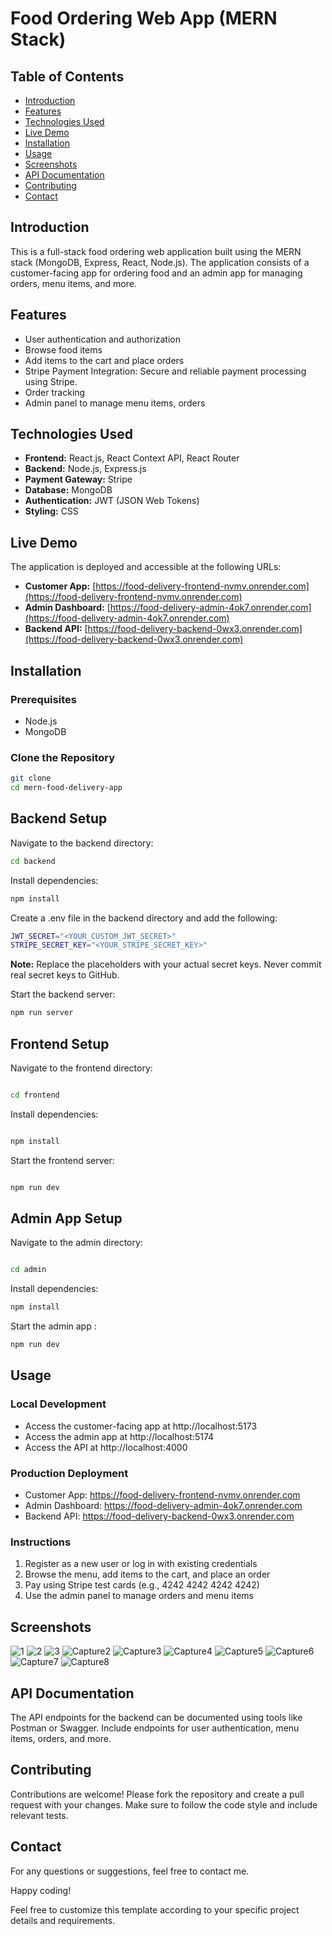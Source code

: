# Food Ordering Web App (MERN Stack)

## Table of Contents
- [Introduction](#introduction)
- [Features](#features)
- [Technologies Used](#technologies-used)
- [Live Demo](#live-demo)
- [Installation](#installation)
- [Usage](#usage)
- [Screenshots](#screenshots)
- [API Documentation](#api-documentation)
- [Contributing](#contributing)
- [Contact](#contact)

## Introduction
This is a full-stack food ordering web application built using the MERN stack (MongoDB, Express, React, Node.js). The application consists of a customer-facing app for ordering food and an admin app for managing orders, menu items, and more.

## Features
- User authentication and authorization
- Browse food items
- Add items to the cart and place orders
- Stripe Payment Integration: Secure and reliable payment processing using Stripe.
- Order tracking
- Admin panel to manage menu items, orders

## Technologies Used
- **Frontend:** React.js, React Context API, React Router
- **Backend:** Node.js, Express.js
- **Payment Gateway:** Stripe
- **Database:** MongoDB
- **Authentication:** JWT (JSON Web Tokens)
- **Styling:** CSS

## Live Demo
The application is deployed and accessible at the following URLs:

- **Customer App:** [https://food-delivery-frontend-nvmv.onrender.com](https://food-delivery-frontend-nvmv.onrender.com)
- **Admin Dashboard:** [https://food-delivery-admin-4ok7.onrender.com](https://food-delivery-admin-4ok7.onrender.com)
- **Backend API:** [https://food-delivery-backend-0wx3.onrender.com](https://food-delivery-backend-0wx3.onrender.com)

## Installation
### Prerequisites
- Node.js
- MongoDB

### Clone the Repository
```sh
git clone 
cd mern-food-delivery-app
```

## Backend Setup
Navigate to the backend directory:

```sh
cd backend

```
Install dependencies:

```sh
npm install
```

Create a .env file in the backend directory and add the following:

```sh
JWT_SECRET="<YOUR_CUSTOM_JWT_SECRET>"
STRIPE_SECRET_KEY="<YOUR_STRIPE_SECRET_KEY>"
```

**Note:** Replace the placeholders with your actual secret keys. Never commit real secret keys to GitHub.

Start the backend server:

```sh
npm run server
```
## Frontend Setup
Navigate to the frontend directory:

```sh

cd frontend
```

Install dependencies:
```sh

npm install
```

Start the frontend server:
```sh

npm run dev
```

## Admin App Setup

Navigate to the admin directory:
```sh

cd admin
```

Install dependencies:

```sh
npm install
```

Start the admin app :
```sh
npm run dev
```

## Usage

### Local Development
- Access the customer-facing app at http://localhost:5173
- Access the admin app at http://localhost:5174
- Access the API at http://localhost:4000

### Production Deployment
- Customer App: https://food-delivery-frontend-nvmv.onrender.com
- Admin Dashboard: https://food-delivery-admin-4ok7.onrender.com
- Backend API: https://food-delivery-backend-0wx3.onrender.com

### Instructions
1. Register as a new user or log in with existing credentials
2. Browse the menu, add items to the cart, and place an order
3. Pay using Stripe test cards (e.g., 4242 4242 4242 4242)
4. Use the admin panel to manage orders and menu items

## Screenshots
![1](https://github.com/DulanjaliSenarathna/mern-food-delivery-app/assets/59603716/b3d604f0-ae0e-4e29-9b95-51f6327c3952)
![2](https://github.com/DulanjaliSenarathna/mern-food-delivery-app/assets/59603716/0cb56d94-a715-48bd-9a7d-05c876a05b2c)
![3](https://github.com/DulanjaliSenarathna/mern-food-delivery-app/assets/59603716/f5dd216a-dc8d-4042-9a96-4884cdb17aef)
![Capture2](https://github.com/DulanjaliSenarathna/mern-food-delivery-app/assets/59603716/22fc6a58-b713-4ab7-babb-cff5844e7c55)
![Capture3](https://github.com/DulanjaliSenarathna/mern-food-delivery-app/assets/59603716/0f7fe1ab-8c29-4fa2-bdb2-7212994cdf80)
![Capture4](https://github.com/DulanjaliSenarathna/mern-food-delivery-app/assets/59603716/f41881c6-e148-4215-9953-458bbe602007)
![Capture5](https://github.com/DulanjaliSenarathna/mern-food-delivery-app/assets/59603716/34e366fa-8ee5-4f77-a5e0-d5d4ea294672)
![Capture6](https://github.com/DulanjaliSenarathna/mern-food-delivery-app/assets/59603716/1894f642-ea89-42de-ad74-de173c6c42aa)
![Capture7](https://github.com/DulanjaliSenarathna/mern-food-delivery-app/assets/59603716/1a94b8aa-aa4e-4991-9d45-f6548f793b47)
![Capture8](https://github.com/DulanjaliSenarathna/mern-food-delivery-app/assets/59603716/c85e4c11-7ebf-4e45-8678-4000abde835d)

## API Documentation
The API endpoints for the backend can be documented using tools like Postman or Swagger. Include endpoints for user authentication, menu items, orders, and more.

## Contributing
Contributions are welcome! Please fork the repository and create a pull request with your changes. Make sure to follow the code style and include relevant tests.

## Contact
For any questions or suggestions, feel free to contact me.

Happy coding!

Feel free to customize this template according to your specific project details and requirements.




